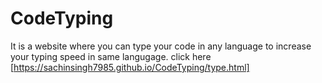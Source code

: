 # CodeTyping
It is a website where you can type your code in any language to increase your typing speed  in same langugage.
click here [https://sachinsingh7985.github.io/CodeTyping/type.html]

